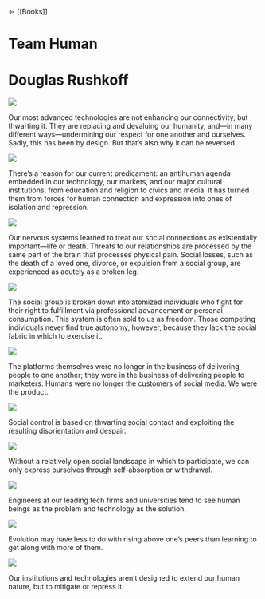 ← [[Books]]



# Team Human

# Douglas Rushkoff

![](https://readwise-assets.s3.amazonaws.com/static/images/new_icons/chevron-down-alt-thin.a0ebfe57a28f.svg)

Our most advanced technologies are not enhancing our connectivity, but thwarting it. They are replacing and devaluing our humanity, and—in many different ways—undermining our respect for one another and ourselves. Sadly, this has been by design. But that’s also why it can be reversed.

![](https://readwise-assets.s3.amazonaws.com/static/images/new_icons/chevron-down-alt-thin.a0ebfe57a28f.svg)

There’s a reason for our current predicament: an antihuman agenda embedded in our technology, our markets, and our major cultural institutions, from education and religion to civics and media. It has turned them from forces for human connection and expression into ones of isolation and repression.

![](https://readwise-assets.s3.amazonaws.com/static/images/new_icons/chevron-down-alt-thin.a0ebfe57a28f.svg)

Our nervous systems learned to treat our social connections as existentially important—life or death. Threats to our relationships are processed by the same part of the brain that processes physical pain. Social losses, such as the death of a loved one, divorce, or expulsion from a social group, are experienced as acutely as a broken leg.

![](https://readwise-assets.s3.amazonaws.com/static/images/new_icons/chevron-down-alt-thin.a0ebfe57a28f.svg)

The social group is broken down into atomized individuals who fight for their right to fulfillment via professional advancement or personal consumption. This system is often sold to us as freedom. Those competing individuals never find true autonomy, however, because they lack the social fabric in which to exercise it.

![](https://readwise-assets.s3.amazonaws.com/static/images/new_icons/chevron-down-alt-thin.a0ebfe57a28f.svg)

The platforms themselves were no longer in the business of delivering people to one another; they were in the business of delivering people to marketers. Humans were no longer the customers of social media. We were the product.

![](https://readwise-assets.s3.amazonaws.com/static/images/new_icons/chevron-down-alt-thin.a0ebfe57a28f.svg)

Social control is based on thwarting social contact and exploiting the resulting disorientation and despair.

![](https://readwise-assets.s3.amazonaws.com/static/images/new_icons/chevron-down-alt-thin.a0ebfe57a28f.svg)

Without a relatively open social landscape in which to participate, we can only express ourselves through self-absorption or withdrawal.

![](https://readwise-assets.s3.amazonaws.com/static/images/new_icons/chevron-down-alt-thin.a0ebfe57a28f.svg)

Engineers at our leading tech firms and universities tend to see human beings as the problem and technology as the solution.

![](https://readwise-assets.s3.amazonaws.com/static/images/new_icons/chevron-down-alt-thin.a0ebfe57a28f.svg)

Evolution may have less to do with rising above one’s peers than learning to get along with more of them.

![](https://readwise-assets.s3.amazonaws.com/static/images/new_icons/chevron-down-alt-thin.a0ebfe57a28f.svg)

Our institutions and technologies aren’t designed to extend our human nature, but to mitigate or repress it.